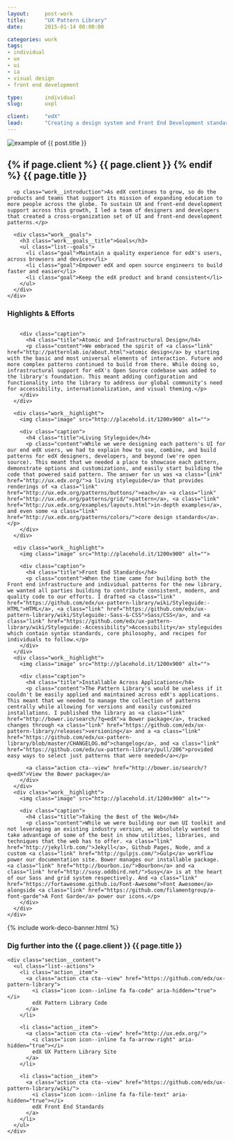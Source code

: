 ```yaml
---
layout:     post-work
title:      "UX Pattern Library"
date:       2015-01-14 00:00:00

categories: work
tags:
- individual
- ux
- ui
- ia
- visual design
- front end development

type:       individual
slug:       uxpl

client:     "edX"
lead:       "Creating a design system and Front End Development standards for edX developers, designers, and open source community to leverage"
---
```

<div class="wrapper--billboard">
  <section class="work__section work__billboard">
    <img class="billboard__image" src ="http://placehold.it/1200x600" alt="example of {{ post.title }}">
    <div class="billboard__content">
      <h1 class="work__title">
        {% if page.client %}
        <span class="sub sub--top">{{ page.client }}</span>
        {% endif %}
        {{ page.title }}
      </h1>

      <p class="work__introduction">As edX continues to grow, so do the products and teams that support its mission of expanding education to more people across the globe. To sustain UX and front-end development support across this growth, I led a team of designers and developers that created a cross-organization set of UI and front-end development patterns.</p>

      <div class="work__goals">
        <h3 class="work__goals__title">Goals</h3>
        <ul class="list--goals">
          <li class="goal">Maintain a quality experience for edX's users, across browsers and devices</li>
          <li class="goal">Empower edX and open source engineers to build faster and easier</li>
          <li class="goal">Keep the edX product and brand consistent</li>
        </ul>
      </div>
    </div>
  </section>
</div>

<div class="wrapper--highlights">
  <section class="work__section work__highlights">
    <h3 class="section__title sr">Highlights &amp; Efforts</h3>
    <div class="section__content">
      <div class="work__highlight">
        <img class="image" src="http://placehold.it/1200x900" alt="">

        <div class="caption">
          <h4 class="title">Atomic and Infrastructural Design</h4>
          <p class="content">We embraced the spirit of <a class="link" href="http://patternlab.io/about.html">atomic design</a> by starting with the basic and most universal elements of interaction. Future and more complex patterns continued to build from there. While doing so, infrastructural support for edX's Open Source codebase was added to the library's foundation. This meant adding configuration and functionality into the library to address our global community's need for accessibility, internationalization, and visual theming.</p>
        </div>
      </div>

      <div class="work__highlight">
        <img class="image" src="http://placehold.it/1200x900" alt="">

        <div class="caption">
          <h4 class="title">Living Styleguide</h4>
          <p class="content">While we were designing each pattern's UI for our end edX users, we had to explain how to use, combine, and build patterns for edX designers, developers, and beyond (we're open source). This meant that we needed a place to showcase each pattern, demonstrate options and customizations, and easily start building the code that powered said pattern. The answer for us was <a class="link" href="http://ux.edx.org/">a living styleguide</a> that provides renderings of <a class="link" href="http://ux.edx.org/patterns/buttons/">each</a> <a class="link" href="http://ux.edx.org/patterns/grid/">pattern</a>, <a class="link" href="http://ux.edx.org/examples/layouts.html">in-depth examples</a>, and even some <a class="link" href="http://ux.edx.org/patterns/colors/">core design standards</a>.</p>
        </div>
      </div>

      <div class="work__highlight">
        <img class="image" src="http://placehold.it/1200x900" alt="">

        <div class="caption">
          <h4 class="title">Front End Standards</h4>
          <p class="content">When the time came for building both the Front end infrastructure and individual patterns for the new library, we wanted all parties building to contribute consistent, modern, and quality code to our efforts. I drafted <a class="link" href="https://github.com/edx/ux-pattern-library/wiki/Styleguide:-HTML">HTML</a>, <a class="link" href="https://github.com/edx/ux-pattern-library/wiki/Styleguide:-Sass-&-CSS">Sass/CSS</a>, and <a class="link" href="https://github.com/edx/ux-pattern-library/wiki/Styleguide:-Accessibility">Accessibility</a> styleguides which contain syntax standards, core philosophy, and recipes for individuals to follow.</p>
        </div>
      </div>
      <div class="work__highlight">
        <img class="image" src="http://placehold.it/1200x900" alt="">

        <div class="caption">
          <h4 class="title">Installable Across Applications</h4>
          <p class="content">The Pattern Library's would be useless if it couldn't be easily applied and maintained across edX's applications. This meant that we needed to manage the collection of patterns centrally while allowing for versions and easily customized installations. I published the library as <a class="link" href="http://bower.io/search/?q=edX">a Bower package</a>, tracked changes through <a class="link" href="https://github.com/edx/ux-pattern-library/releases">versioning</a> and a <a class="link" href="https://github.com/edx/ux-pattern-library/blob/master/CHANGELOG.md">changelog</a>, and <a class="link" href="https://github.com/edx/ux-pattern-library/pull/206">provided easy ways to select just patterns that were needed</a></p>

          <a class="action cta--view" href="http://bower.io/search/?q=edX">View the Bower package</a>
        </div>
      </div>
      <div class="work__highlight">
        <img class="image" src="http://placehold.it/1200x900" alt="">

        <div class="caption">
          <h4 class="title">Taking the Best of the Web</h4>
          <p class="content">While we were building our own UI toolkit and not leveraging an existing industry version, we absolutely wanted to take advantage of some of the best in show utilities, libraries, and techniques that the web has to offer. <a class="link" href="http://jekyllrb.com/">Jekyll</a>, Github Pages, Node, and a custom <a class="link" href="http://gulpjs.com/">Gulp</a> workflow power our documentation site. Bower manages our installable package. <a class="link" href="http://bourbon.io/">Bourbon</a> and <a class="link" href="http://susy.oddbird.net/">Susy</a> is at the heart of our Sass and grid system respectively. And <a class="link" href="https://fortawesome.github.io/Font-Awesome">Font Awesome</a> alongside <a class="link" href="https://github.com/filamentgroup/a-font-garde">A Font Garde</a> power our icons.</p>
        </div>
      </div>
    </div>
  </section>

  {% include work-deco-banner.html %}
</div>

<div class="wrapper--takeaways">
  <section class="work__section work__takeaways work__takeaways--03">
    <h3 class="section__title">Dig further into the {{ page.client }} {{ page.title }}</h3>

    <div class="section__content">
      <ul class="list--actions">
        <li class="action__item">
          <a class="action cta cta--view" href="https://github.com/edx/ux-pattern-library">
            <i class="icon icon--inline fa fa-code" aria-hidden="true"></i>
            edX Pattern Library Code
          </a>
        </li>

        <li class="action__item">
          <a class="action cta cta--view" href="http://ux.edx.org/">
            <i class="icon icon--inline fa fa-arrow-right" aria-hidden="true"></i>
            edX UX Pattern Library Site
          </a>
        </li>

        <li class="action__item">
          <a class="action cta cta--view" href="https://github.com/edx/ux-pattern-library/wiki/">
            <i class="icon icon--inline fa fa-file-text" aria-hidden="true"></i>
            edX Front End Standards
          </a>
        </li>
      </ul>
    </div>
  </section>
</div>
